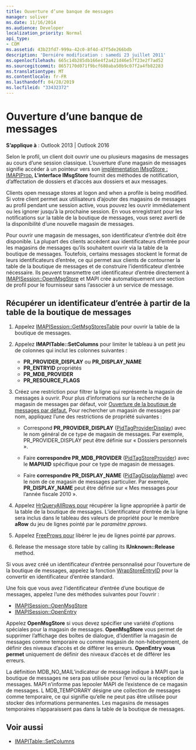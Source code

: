 ```yaml
---
title: Ouverture d’une banque de messages
manager: soliver
ms.date: 11/16/2014
ms.audience: Developer
localization_priority: Normal
api_type:
- COM
ms.assetid: 43b23fd7-999a-42c0-8f4d-47f5de266bdb
description: 'Derniére modification : samedi 23 juillet 2011'
ms.openlocfilehash: 665c14b285db166e4f2a421d46e57f23e2f7ad52
ms.sourcegitcommit: 8657170d071f9bcf680aba50b9c07f2a4fb82283
ms.translationtype: MT
ms.contentlocale: fr-FR
ms.lasthandoff: 04/28/2019
ms.locfileid: "33432372"
---
```

# <a name="opening-a-message-store"></a>Ouverture d’une banque de messages

**S’applique à** : Outlook 2013 | Outlook 2016 
  
Selon le profil, un client doit ouvrir une ou plusieurs magasins de messages au cours d’une session classique. L’ouverture d’une magasin de messages signifie accéder à un pointeur vers son [implémentation IMsgStore : IMAPIProp.](imsgstoreimapiprop.md) **L’interface IMsgStore** fournit des méthodes de notification, d’affectation de dossiers et d’accès aux dossiers et aux messages. 
  
Clients open message stores at logon and when a profile is being modified. Si votre client permet aux utilisateurs d’ajouter des magasins de messages au profil pendant une session active, vous pouvez les ouvrir immédiatement ou les ignorer jusqu’à la prochaine session. En vous enregistrant pour les notifications sur la table de la boutique de messages, vous serez averti de la disponibilité d’une nouvelle magasin de messages.
  
Pour ouvrir une magasin de messages, son identificateur d’entrée doit être disponible. La plupart des clients accèdent aux identificateurs d’entrée pour les magasins de messages qu’ils souhaitent ouvrir via la table de la boutique de messages. Toutefois, certains messages stockent le format de leurs identificateurs d’entrée, ce qui permet aux clients de contourner la table de la boutique de messages et de construire l’identificateur d’entrée nécessaire. Ils peuvent transmettre cet identificateur d’entrée directement à [IMAPISession::OpenMsgStore](imapisession-openmsgstore.md) et MAPI crée automatiquement une section de profil pour le fournisseur sans l’associer à un service de message. 
  
## <a name="retrieve-an-entry-identifier-from-the-message-store-table"></a>Récupérer un identificateur d’entrée à partir de la table de la boutique de messages
  
1. Appelez [IMAPISession::GetMsgStoresTable](imapisession-getmsgstorestable.md) pour ouvrir la table de la boutique de messages. 
    
2. Appelez **IMAPITable::SetColumns** pour limiter le tableau à un petit jeu de colonnes qui inclut les colonnes suivantes : 
    
   - **PR_PROVIDER_DISPLAY** ou **PR_DISPLAY_NAME**
   - **PR_ENTRYID** propriétés 
   - **PR_MDB_PROVIDER**
   - **PR_RESOURCE_FLAGS**
    
3. Créez une restriction pour filtrer la ligne qui représente la magasin de messages à ouvrir. Pour plus d’informations sur la recherche de la magasin de messages par défaut, voir [Ouverture de la boutique de messages par défaut.](opening-the-default-message-store.md) Pour rechercher un magasin de messages par nom, appliquez l’une des restrictions de propriété suivantes :
    
   - Correspond **PR_PROVIDER_DISPLAY** ([PidTagProviderDisplay](pidtagproviderdisplay-canonical-property.md)) avec le nom général de ce type de magasin de messages. Par exemple, PR_PROVIDER_DISPLAY peut être définie sur « Dossiers personnels ».
    
   - Faire **correspondre PR_MDB_PROVIDER** ([PidTagStoreProvider](pidtagstoreprovider-canonical-property.md)) avec le **MAPIUID** spécifique pour ce type de magasin de messages. 
    
   - Faire **correspondre PR_DISPLAY_NAME** ([PidTagDisplayName](pidtagdisplayname-canonical-property.md)) avec le nom de ce magasin de messages particulier. Par exemple, **PR_DISPLAY_NAME** peut être définie sur « Mes messages pour l’année fiscale 2010 ». 
    
4. Appelez [HrQueryAllRows pour](hrqueryallrows.md) récupérer la ligne appropriée à partir de la table de la boutique de messages. L’identificateur d’entrée de la ligne sera inclus dans le tableau des valeurs de propriété pour le membre **aRow** du jeu de lignes pointé par le _paramètre pprows._ 
    
5. Appelez [FreeProws pour](freeprows.md) libérer le jeu de lignes pointé par  _pprows_.
    
6. Release the message store table by calling its **IUnknown::Release** method. 
    
Si vous avez créé un identificateur d’entrée personnalisé pour l’ouverture de la boutique de messages, appelez la fonction [WrapStoreEntryID](wrapstoreentryid.md) pour la convertir en identificateur d’entrée standard. 
  
Une fois que vous avez l’identificateur d’entrée d’une boutique de messages, appelez l’une des méthodes suivantes pour l’ouvrir :
  
- [IMAPISession::OpenMsgStore](imapisession-openmsgstore.md)
- [IMAPISession::OpenEntry](imapisession-openentry.md)
    
Appelez **OpenMsgStore** si vous devez spécifier une variété d’options spéciales pour la magasin de messages. **OpenMsgStore** vous permet de supprimer l’affichage des boîtes de dialogue, d’identifier la magasin de messages comme temporaire ou comme magasin de non-hébergement, de définir des niveaux d’accès et de différer les erreurs. **OpenEntry vous permet** uniquement de définir des niveaux d’accès et de différer les erreurs. 
  
La définition MDB_NO_MAIL’indicateur de message indique à MAPI que la boutique de messages ne sera pas utilisée pour l’envoi ou la réception de messages. MAPI n’informe pas lepooler MAPI de l’existence de ce magasin de messages. L MDB_TEMPORARY désigne une collection de messages comme temporaire, ce qui signifie qu’elle ne peut pas être utilisée pour stocker des informations permanentes. Les magasins de messages temporaires n’apparaissent pas dans la table de la boutique de messages. 
  
## <a name="see-also"></a>Voir aussi

- [IMAPITable::SetColumns](imapitable-setcolumns.md)

